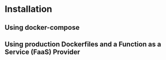 # Installation

## Using docker-compose

## Using production Dockerfiles and a Function as a Service (FaaS) Provider


